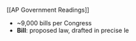[[AP Government Readings]]

- ~9,000 bills per Congress
- **Bill**: proposed law, drafted in precise le